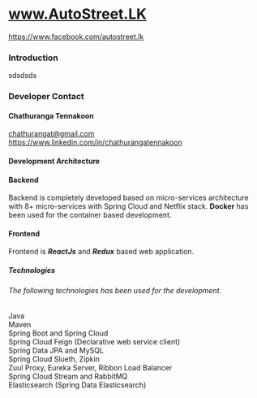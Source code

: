 #  www.AutoStreet.LK 
https://www.facebook.com/autostreet.lk


### Introduction
sdsdsds


### Developer Contact
#### Chathuranga Tennakoon 
chathurangat@gmail.com 
https://www.linkedin.com/in/chathurangatennakoon



#### Development  Architecture
#### Backend
Backend is completely developed based on micro-services architecture with 8+ micro-services with Spring Cloud and Netflix stack.
**Docker** has been used for the container based development. 

#### Frontend
Frontend is ***ReactJs*** and ***Redux*** based web application.


##### Technologies
###### The following technologies has been used for the development.

Java <br>
Maven  <br>
Spring Boot and Spring Cloud  <br>
Spring Cloud Feign (Declarative web service client) <br> 
Spring Data JPA and MySQL <br/>
Spring Cloud Slueth, Zipkin  <br>
Zuul Proxy, Eureka Server, Ribbon Load Balancer  <br>
Spring Cloud Stream and RabbitMQ  <br>
Elasticsearch (Spring Data Elasticsearch)  <br>




